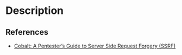 # Description

## References

- [Cobalt: A Pentester’s Guide to Server Side Request Forgery (SSRF)](https://www.cobalt.io/blog/a-pentesters-guide-to-server-side-request-forgery-ssrf)